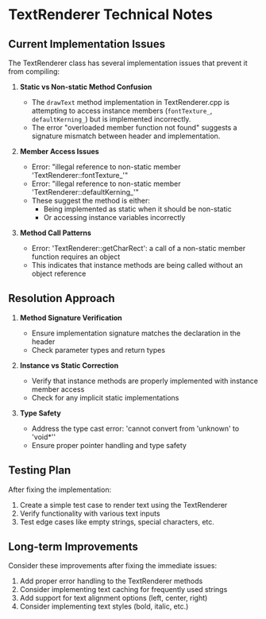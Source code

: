 # TextRenderer Technical Notes

## Current Implementation Issues

The TextRenderer class has several implementation issues that prevent it from compiling:

1. **Static vs Non-static Method Confusion**
   - The `drawText` method implementation in TextRenderer.cpp is attempting to access instance members (`fontTexture_`, `defaultKerning_`) but is implemented incorrectly.
   - The error "overloaded member function not found" suggests a signature mismatch between header and implementation.

2. **Member Access Issues**
   - Error: "illegal reference to non-static member 'TextRenderer::fontTexture_'"
   - Error: "illegal reference to non-static member 'TextRenderer::defaultKerning_'"
   - These suggest the method is either:
     - Being implemented as static when it should be non-static
     - Or accessing instance variables incorrectly

3. **Method Call Patterns**
   - Error: 'TextRenderer::getCharRect': a call of a non-static member function requires an object
   - This indicates that instance methods are being called without an object reference

## Resolution Approach

1. **Method Signature Verification**
   - Ensure implementation signature matches the declaration in the header
   - Check parameter types and return types

2. **Instance vs Static Correction**
   - Verify that instance methods are properly implemented with instance member access
   - Check for any implicit static implementations

3. **Type Safety**
   - Address the type cast error: 'cannot convert from 'unknown' to 'void*''
   - Ensure proper pointer handling and type safety

## Testing Plan

After fixing the implementation:

1. Create a simple test case to render text using the TextRenderer
2. Verify functionality with various text inputs
3. Test edge cases like empty strings, special characters, etc.

## Long-term Improvements

Consider these improvements after fixing the immediate issues:

1. Add proper error handling to the TextRenderer methods
2. Consider implementing text caching for frequently used strings
3. Add support for text alignment options (left, center, right)
4. Consider implementing text styles (bold, italic, etc.)
